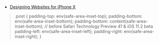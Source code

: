 * [Designing Websites for iPhone X](https://webkit.org/blog/7929/designing-websites-for-iphone-x/)  
> <meta name='viewport' content='initial-scale=1,viewport-fit=cover'>  
> .post {
>     padding-top: env(safe-area-inset-top);
>     padding-bottom: env(safe-area-inset-bottom);
>     padding-bottom: content(safe-area-inset-bottom);  // before Safari Technology Preview 41 & iOS 11.2 beta
>     padding-left: env(safe-area-inset-left);
>     padding-right: env(safe-area-inset-right);
> }